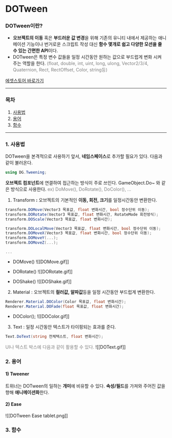 # DOTween

### DOTween이란?

- **오브젝트의 이동** 혹은 **부드러운 값 변경**을 위해 기존의 유니티 내에서 제공하는 애니메이션 기능이나 번거로운 스크립트 작성 대신 **함수 몇개로 쉽고 다양한 모션을 줄 수 있는 간편한 API**이다.
- DOTween은 특정 변수 값들을 일정 시간동안 원하는 값으로 부드럽게 변화 시켜 주는 역할을 한다. <span style="color: #808080">(float, double, int, uint, long, ulong, Vector2/3/4, Quaternion, Rect, RectOffset, Color, string등) </span>

[에셋스토어 바로가기](https://assetstore.unity.com/packages/tools/animation/dotween-hotween-v2-27676)

---
### 목차
1. [사용법](#-사용법)
2. [용어](#-용어)
3. [함수](#-함수)
---

### 1. 사용법

DOTween을 본격적으로 사용하기 앞서, **네임스페이스**로 추가할 필요가 있다. 다음과 같이 불러온다.
```C#
using DG.Tweening;
```

**오브젝트 컴포넌트**에 연결하여 접근하는 방식이 주로 쓰인다.
GameObject.Do~ 와 같은 방식으로 사용한다. <span style="color: #808080">ex) DoMove(), DoRotate(), DoColor(), ... </span>

1) Transform **:** 오브젝트의 기본적인 **이동, 회전, 크기**를 일정시간동안 변환한다.
```C#
transform.DOMove(Vector3 목표값, float 변화시간, bool 정수단위 이동);
transform.DORotate(Vector3 목표값, float 변화시간, RotateMode 회전방식);
transform.DOScale(Vector3 목표값, float 변화시간);

transform.DOLocalMove(Vector3 목표값, float 변화시간, bool 정수단위 이동);
transform.DOMoveX(Vector3 목표값, float 변화시간, bool 정수단위 이동);
transform.DOMoveY(...);
transform.DOMoveZ(...);

...

```

- DOMove()
![[DOMove.gif]]

- DORotate()
![[DORotate.gif]]

- DOShake()
![[DOShake.gif]]

2) Material : 오브젝트의 **컬러값, 알파값**등을 일정 시간동안 부드럽게 변환한다.
```C#
Renderer.Material.DOColor(Color 목표값, float 변화시간);
Renderer.Material.DOFade(float 목표값, float 변화시간);
```

- DOColor();
![[DOColor.gif]]

3) Text : 일정 시간동안 텍스트가 타이핑되는 효과를 준다.
```C#
Text.DoText(string 전체텍스트, float 변화시간);
```

<span style="color: #808080">UI나 텍스트 박스에 다음과 같이 활용할 수 있다. </span>
![[DOText.gif]]

### 2. 용어
#### 1) Tweener
트위너는 DOTween의 일하는 **개미**에 비유할 수 있다. **속성/필드**를 가져와 주어진 값을 향해 **애니메이션화**한다.

#### 2) Ease
![[DOTween Ease tablet.png]]

### 3. 함수